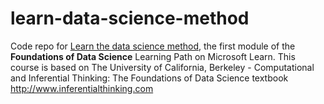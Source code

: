 # learn-data-science-method
Code repo for [Learn the data science method](https://docs.microsoft.com/en-us/learn/modules/learn-data-science-method/), the first module of the **Foundations of Data Science** Learning Path on Microsoft Learn. This course is based on The University of California, Berkeley - Computational and Inferential Thinking: The Foundations of Data Science textbook http://www.inferentialthinking.com
